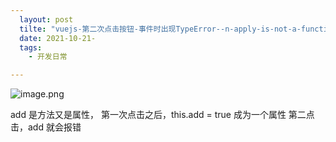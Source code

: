 ```yaml
---
  layout: post
  tilte: "vuejs-第二次点击按钮-事件时出现TypeError--n-apply-is-not-a-function.md"
  date: 2021-10-21-
  tags: 
    - 开发日常

---
```


![image.png](https://upload-images.jianshu.io/upload_images/15312191-6ab605c0603018b0.png?imageMogr2/auto-orient/strip%7CimageView2/2/w/1240)

add 是方法又是属性，
第一次点击之后，this.add = true 成为一个属性
第二点击，add 就会报错
